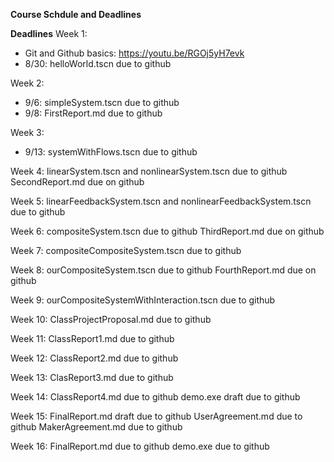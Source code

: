 **Course Schdule and Deadlines**

**Deadlines**
Week 1:
* Git and Github basics: https://youtu.be/RGOj5yH7evk
* 8/30: helloWorld.tscn due to github

Week 2:
* 9/6: simpleSystem.tscn due to github
* 9/8: FirstReport.md due to github

Week 3:
* 9/13: systemWithFlows.tscn due to github

Week 4:
linearSystem.tscn and nonlinearSystem.tscn due to github
SecondReport.md due on github

Week 5:
linearFeedbackSystem.tscn and nonlinearFeedbackSystem.tscn due to github

Week 6:
compositeSystem.tscn due to github
ThirdReport.md due on github

Week 7:
compositeCompositeSystem.tscn due to github

Week 8:
ourCompositeSystem.tscn due to github
FourthReport.md due on github

Week 9:
ourCompositeSystemWithInteraction.tscn due to github

Week 10:
ClassProjectProposal.md due to github

Week 11:
ClassReport1.md due to github

Week 12:
ClassReport2.md due to github

Week 13:
ClasReport3.md due to github

Week 14:
ClassReport4.md due to github
demo.exe draft due to github

Week 15:
FinalReport.md draft due to github
UserAgreement.md due to github
MakerAgreement.md due to github

Week 16:
FinalReport.md due to github
demo.exe due to github
